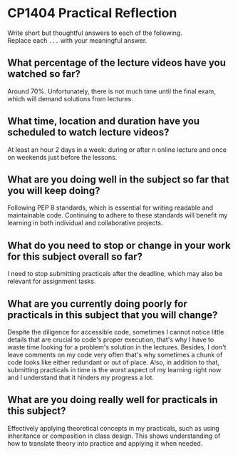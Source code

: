 # CP1404 Practical Reflection

Write short but thoughtful answers to each of the following.  
Replace each `...` with your meaningful answer.

## What percentage of the lecture videos have you watched so far?

Around 70%. Unfortunately, there is not much time until the final exam, which will demand solutions from lectures.

## What time, location and duration have you scheduled to watch lecture videos?

At least an hour 2 days in a week: during or after n online lecture and once on weekends just before the lessons.

## What are you doing well in the subject so far that you will keep doing?

Following PEP 8 standards, which is essential for writing readable and maintainable code. Continuing to adhere to these standards will benefit my learning in both individual and collaborative projects.

## What do you need to stop or change in your work for this subject overall so far?

I need to stop submitting practicals after the deadline, which may also be relevant for assignment tasks.

## What are you currently doing poorly for practicals in this subject that you will change?

Despite the diligence for accessible code, sometimes I cannot notice little details that are crucial to code's proper execution, that's why I have to waste time looking for a problem's solution in the lectures. Besides, I don't leave comments on my code very often that's why sometimes a chunk of code looks like either redundant or out of place. Also, in addition to that, submitting practicals in time is the worst aspect of my learning right now and I understand that it hinders my progress a lot.

## What are you doing really well for practicals in this subject?

Effectively applying theoretical concepts in my practicals, such as using inheritance or composition in class design. This shows understanding of how to translate theory into practice and applying it when needed.
